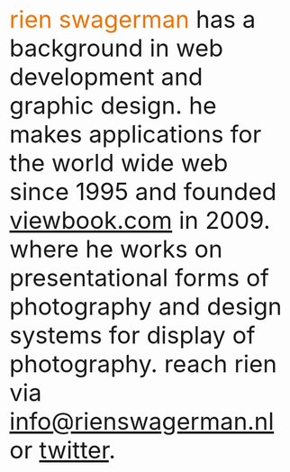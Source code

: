 <style>
  article {
    max-width: 1200px;
    word-wrap: normal;
  }
  .about {
    font-size: 3em;
    text-align: left;
  }
  .accent { color: rgb(238,	116, 5);	} /* yellow #FFE00F; */
</style>

<div class="sketches about">
  <span class="accent">rien swagerman</span> has a background in web development and graphic design. he makes applications for the world wide web since 1995 and founded <a href="https://viewbook.com" target="_blank">viewbook.com</a> in 2009. 
  where he works on presentational forms of photography and design systems for display of photography. reach rien via <span class="yellow"><a href="mailto:info@rienswagerman.nl">info@rienswagerman.nl</a></span> or <a href="https://twitter.com/rienswagerman">twitter</a>.</span>
</div>

